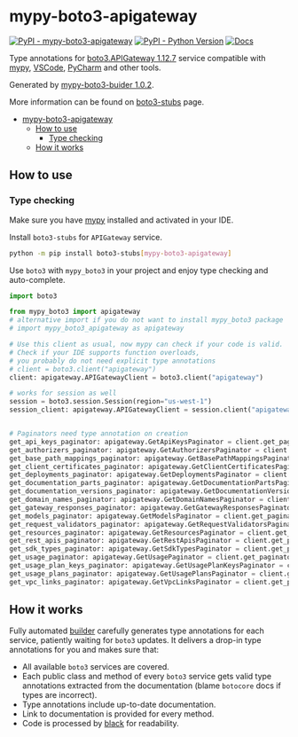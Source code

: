 # mypy-boto3-apigateway

[![PyPI - mypy-boto3-apigateway](https://img.shields.io/pypi/v/mypy-boto3-apigateway.svg?color=blue)](https://pypi.org/project/mypy-boto3-apigateway)
[![PyPI - Python Version](https://img.shields.io/pypi/pyversions/mypy-boto3-apigateway.svg?color=blue)](https://pypi.org/project/mypy-boto3-apigateway)
[![Docs](https://img.shields.io/readthedocs/mypy-boto3-builder.svg?color=blue)](https://mypy-boto3-builder.readthedocs.io/)

Type annotations for
[boto3.APIGateway 1.12.7](https://boto3.amazonaws.com/v1/documentation/api/1.12.7/reference/services/apigateway.html#APIGateway) service
compatible with [mypy](https://github.com/python/mypy), [VSCode](https://code.visualstudio.com/),
[PyCharm](https://www.jetbrains.com/pycharm/) and other tools.

Generated by [mypy-boto3-buider 1.0.2](https://github.com/vemel/mypy_boto3_builder).

More information can be found on [boto3-stubs](https://pypi.org/project/boto3-stubs/) page.

- [mypy-boto3-apigateway](#mypy-boto3-apigateway)
  - [How to use](#how-to-use)
    - [Type checking](#type-checking)
  - [How it works](#how-it-works)

## How to use

### Type checking

Make sure you have [mypy](https://github.com/python/mypy) installed and activated in your IDE.

Install `boto3-stubs` for `APIGateway` service.

```bash
python -m pip install boto3-stubs[mypy-boto3-apigateway]
```

Use `boto3` with `mypy_boto3` in your project and enjoy type checking and auto-complete.

```python
import boto3

from mypy_boto3 import apigateway
# alternative import if you do not want to install mypy_boto3 package
# import mypy_boto3_apigateway as apigateway

# Use this client as usual, now mypy can check if your code is valid.
# Check if your IDE supports function overloads,
# you probably do not need explicit type annotations
# client = boto3.client("apigateway")
client: apigateway.APIGatewayClient = boto3.client("apigateway")

# works for session as well
session = boto3.session.Session(region="us-west-1")
session_client: apigateway.APIGatewayClient = session.client("apigateway")


# Paginators need type annotation on creation
get_api_keys_paginator: apigateway.GetApiKeysPaginator = client.get_paginator("get_api_keys")
get_authorizers_paginator: apigateway.GetAuthorizersPaginator = client.get_paginator("get_authorizers")
get_base_path_mappings_paginator: apigateway.GetBasePathMappingsPaginator = client.get_paginator("get_base_path_mappings")
get_client_certificates_paginator: apigateway.GetClientCertificatesPaginator = client.get_paginator("get_client_certificates")
get_deployments_paginator: apigateway.GetDeploymentsPaginator = client.get_paginator("get_deployments")
get_documentation_parts_paginator: apigateway.GetDocumentationPartsPaginator = client.get_paginator("get_documentation_parts")
get_documentation_versions_paginator: apigateway.GetDocumentationVersionsPaginator = client.get_paginator("get_documentation_versions")
get_domain_names_paginator: apigateway.GetDomainNamesPaginator = client.get_paginator("get_domain_names")
get_gateway_responses_paginator: apigateway.GetGatewayResponsesPaginator = client.get_paginator("get_gateway_responses")
get_models_paginator: apigateway.GetModelsPaginator = client.get_paginator("get_models")
get_request_validators_paginator: apigateway.GetRequestValidatorsPaginator = client.get_paginator("get_request_validators")
get_resources_paginator: apigateway.GetResourcesPaginator = client.get_paginator("get_resources")
get_rest_apis_paginator: apigateway.GetRestApisPaginator = client.get_paginator("get_rest_apis")
get_sdk_types_paginator: apigateway.GetSdkTypesPaginator = client.get_paginator("get_sdk_types")
get_usage_paginator: apigateway.GetUsagePaginator = client.get_paginator("get_usage")
get_usage_plan_keys_paginator: apigateway.GetUsagePlanKeysPaginator = client.get_paginator("get_usage_plan_keys")
get_usage_plans_paginator: apigateway.GetUsagePlansPaginator = client.get_paginator("get_usage_plans")
get_vpc_links_paginator: apigateway.GetVpcLinksPaginator = client.get_paginator("get_vpc_links")
```

## How it works

Fully automated [builder](https://github.com/vemel/mypy_boto3_builder) carefully generates
type annotations for each service, patiently waiting for `boto3` updates. It delivers
a drop-in type annotations for you and makes sure that:

- All available `boto3` services are covered.
- Each public class and method of every `boto3` service gets valid type annotations
  extracted from the documentation (blame `botocore` docs if types are incorrect).
- Type annotations include up-to-date documentation.
- Link to documentation is provided for every method.
- Code is processed by [black](https://github.com/psf/black) for readability.